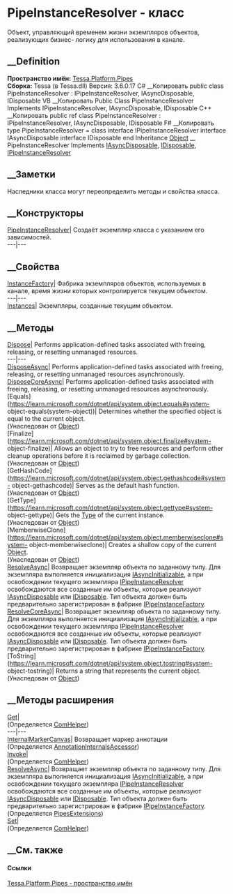 # PipeInstanceResolver - класс
Объект, управляющий временем жизни экземпляров объектов, реализующих бизнес-
логику для использования в канале.
## __Definition
 **Пространство имён:** [Tessa.Platform.Pipes](N_Tessa_Platform_Pipes.htm)  
 **Сборка:** Tessa (в Tessa.dll) Версия: 3.6.0.17
C# __Копировать
     public class PipeInstanceResolver : IPipeInstanceResolver, 
    	IAsyncDisposable, IDisposable
VB __Копировать
     Public Class PipeInstanceResolver
    	Implements IPipeInstanceResolver, IAsyncDisposable, IDisposable
C++ __Копировать
     public ref class PipeInstanceResolver : IPipeInstanceResolver, 
    	IAsyncDisposable, IDisposable
F# __Копировать
     type PipeInstanceResolver = 
        class
            interface IPipeInstanceResolver
            interface IAsyncDisposable
            interface IDisposable
        end
Inheritance
    [Object](https://learn.microsoft.com/dotnet/api/system.object) __ PipeInstanceResolver
Implements
    [IAsyncDisposable](https://learn.microsoft.com/dotnet/api/system.iasyncdisposable), [IDisposable](https://learn.microsoft.com/dotnet/api/system.idisposable), [IPipeInstanceResolver](T_Tessa_Platform_Pipes_IPipeInstanceResolver.htm)
##  __Заметки
Наследники класса могут переопределить методы и свойства класса.
## __Конструкторы
[PipeInstanceResolver](M_Tessa_Platform_Pipes_PipeInstanceResolver__ctor.htm)|
Создаёт экземпляр класса с указанием его зависимостей.  
---|---  
## __Свойства
[InstanceFactory](P_Tessa_Platform_Pipes_PipeInstanceResolver_InstanceFactory.htm)|
Фабрика экземпляров объектов, используемых в канале, время жизни которых
контролируется текущим объектом.  
---|---  
[Instances](P_Tessa_Platform_Pipes_PipeInstanceResolver_Instances.htm)|
Экземпляры, созданные текущим объектом.  
## __Методы
[Dispose](M_Tessa_Platform_Pipes_PipeInstanceResolver_Dispose.htm)| Performs
application-defined tasks associated with freeing, releasing, or resetting
unmanaged resources.  
---|---  
[DisposeAsync](M_Tessa_Platform_Pipes_PipeInstanceResolver_DisposeAsync.htm)|
Performs application-defined tasks associated with freeing, releasing, or
resetting unmanaged resources asynchronously.  
[DisposeCoreAsync](M_Tessa_Platform_Pipes_PipeInstanceResolver_DisposeCoreAsync.htm)|
Performs application-defined tasks associated with freeing, releasing, or
resetting unmanaged resources asynchronously.  
[Equals](https://learn.microsoft.com/dotnet/api/system.object.equals#system-
object-equals\(system-object\))| Determines whether the specified object is
equal to the current object.  
(Унаследован от
[Object](https://learn.microsoft.com/dotnet/api/system.object))  
[Finalize](https://learn.microsoft.com/dotnet/api/system.object.finalize#system-
object-finalize)| Allows an object to try to free resources and perform other
cleanup operations before it is reclaimed by garbage collection.  
(Унаследован от
[Object](https://learn.microsoft.com/dotnet/api/system.object))  
[GetHashCode](https://learn.microsoft.com/dotnet/api/system.object.gethashcode#system-
object-gethashcode)| Serves as the default hash function.  
(Унаследован от
[Object](https://learn.microsoft.com/dotnet/api/system.object))  
[GetType](https://learn.microsoft.com/dotnet/api/system.object.gettype#system-
object-gettype)| Gets the
[Type](https://learn.microsoft.com/dotnet/api/system.type) of the current
instance.  
(Унаследован от
[Object](https://learn.microsoft.com/dotnet/api/system.object))  
[MemberwiseClone](https://learn.microsoft.com/dotnet/api/system.object.memberwiseclone#system-
object-memberwiseclone)| Creates a shallow copy of the current
[Object](https://learn.microsoft.com/dotnet/api/system.object).  
(Унаследован от
[Object](https://learn.microsoft.com/dotnet/api/system.object))  
[ResolveAsync](M_Tessa_Platform_Pipes_PipeInstanceResolver_ResolveAsync.htm)|
Возвращает экземпляр объекта по заданному типу. Для экземпляра выполняется
инициализация [IAsyncInitializable](T_Tessa_Platform_IAsyncInitializable.htm),
а при освобождении текущего экземпляра
[IPipeInstanceResolver](T_Tessa_Platform_Pipes_IPipeInstanceResolver.htm)
освобождаются все созданные им объекты, которые реализуют
[IAsyncDisposable](https://learn.microsoft.com/dotnet/api/system.iasyncdisposable)
или [IDisposable](https://learn.microsoft.com/dotnet/api/system.idisposable).
Тип объекта должен быть предварительно зарегистрирован в фабрике
[IPipeInstanceFactory](T_Tessa_Platform_Pipes_IPipeInstanceFactory.htm).  
[ResolveCoreAsync](M_Tessa_Platform_Pipes_PipeInstanceResolver_ResolveCoreAsync.htm)|
Возвращает экземпляр объекта по заданному типу. Для экземпляра выполняется
инициализация [IAsyncInitializable](T_Tessa_Platform_IAsyncInitializable.htm),
а при освобождении текущего экземпляра
[IPipeInstanceResolver](T_Tessa_Platform_Pipes_IPipeInstanceResolver.htm)
освобождаются все созданные им объекты, которые реализуют
[IAsyncDisposable](https://learn.microsoft.com/dotnet/api/system.iasyncdisposable)
или [IDisposable](https://learn.microsoft.com/dotnet/api/system.idisposable).
Тип объекта должен быть предварительно зарегистрирован в фабрике
[IPipeInstanceFactory](T_Tessa_Platform_Pipes_IPipeInstanceFactory.htm).  
[ToString](https://learn.microsoft.com/dotnet/api/system.object.tostring#system-
object-tostring)| Returns a string that represents the current object.  
(Унаследован от
[Object](https://learn.microsoft.com/dotnet/api/system.object))  
##  __Методы расширения
[Get](M_Tessa_Extensions_Default_Client_EDS_ComHelper_Get.htm)|  
(Определяется
[ComHelper](T_Tessa_Extensions_Default_Client_EDS_ComHelper.htm))  
---|---  
[InternalMarkerCanvas](M_Tessa_UI_Views_Charting_Annotations_AnnotationInternalsAccessor_InternalMarkerCanvas.htm)|
Возвращает маркер аннотации  
(Определяется
[AnnotationInternalsAccessor](T_Tessa_UI_Views_Charting_Annotations_AnnotationInternalsAccessor.htm))  
[Invoke](M_Tessa_Extensions_Default_Client_EDS_ComHelper_Invoke.htm)|  
(Определяется
[ComHelper](T_Tessa_Extensions_Default_Client_EDS_ComHelper.htm))  
[ResolveAsync<T>](M_Tessa_Platform_Pipes_PipesExtensions_ResolveAsync__1.htm)|
Возвращает экземпляр объекта по заданному типу. Для экземпляра выполняется
инициализация [IAsyncInitializable](T_Tessa_Platform_IAsyncInitializable.htm),
а при освобождении текущего экземпляра
[IPipeInstanceResolver](T_Tessa_Platform_Pipes_IPipeInstanceResolver.htm)
освобождаются все созданные им объекты, которые реализуют
[IAsyncDisposable](https://learn.microsoft.com/dotnet/api/system.iasyncdisposable)
или [IDisposable](https://learn.microsoft.com/dotnet/api/system.idisposable).
Тип объекта должен быть предварительно зарегистрирован в фабрике
[IPipeInstanceFactory](T_Tessa_Platform_Pipes_IPipeInstanceFactory.htm).  
(Определяется [PipesExtensions](T_Tessa_Platform_Pipes_PipesExtensions.htm))  
[Set](M_Tessa_Extensions_Default_Client_EDS_ComHelper_Set.htm)|  
(Определяется
[ComHelper](T_Tessa_Extensions_Default_Client_EDS_ComHelper.htm))  
##  __См. также
#### Ссылки
[Tessa.Platform.Pipes - пространство имён](N_Tessa_Platform_Pipes.htm)
